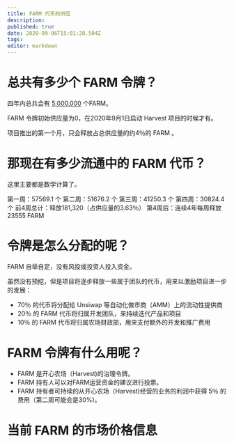 ```yaml
---
title: FARM 代币的供应
description: 
published: true
date: 2020-09-06T15:01:28.504Z
tags: 
editor: markdown
---
```


# 总共有多少个 FARM 令牌？

四年内总共会有 [5,000,000](https://medium.com/harvest-finance/the-harvest-finance-project-338c3e5806fc) 个FARM。

FARM 令牌初始供应量为0，在2020年9月1日启动 Harvest 项目的时候才有。

项目推出的第一个月，只会释放占总供应量的约4％的 FARM 。


# 那现在有多少流通中的 FARM 代币？

这里主要都是数学计算了。

第一周：57569.1 个
第二周：51676.2 个
第三周：41250.3 个
第四周：30824.4 个
前4周总计：释放181,320（占供应量的3.63％）
第4周后：连续4年每周释放23555 FARM

# 令牌是怎么分配的呢？

FARM 自举自足，没有风投或投资人投入资金。

虽然没有预挖，但是项目将逐步释放一些属于团队的代币，用来以激励项目进一步的发展：

- 70％ 的代币将分配给 Unsiwap 等自动化做市商（AMM）上的流动性提供商
- 20％ 的 FARM 代币将归属开发团队，来持续迭代产品和项目
- 10％ 的 FARM 代币将归属农场财政部，用来支付额外的开发和推广费用

# FARM 令牌有什么用呢？

- FARM 是开心农场（Harvest)的治理令牌。
- FARM 持有人可以对FARM运营资金的建议进行投票。
- FARM 持有者可持续的从开心农场（Harvest)经营的业务的利润中获得 5％ 的费用（第二周可能会是30%)。

# 当前 FARM 的市场价格信息

<script type="text/javascript" src="https://files.coinmarketcap.com/static/widget/currency.js"></script><div class="coinmarketcap-currency-widget" data-currencyid="6859" data-base="USD"></div><script type="text/javascript" src="https://files.coinmarketcap.com/static/widget/currency.js"></script><div class="coinmarketcap-currency-widget" data-currencyid="6859" data-base="USD"></div>